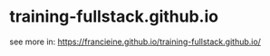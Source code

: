 # training-fullstack.github.io

see more in: https://francieine.github.io/training-fullstack.github.io/
